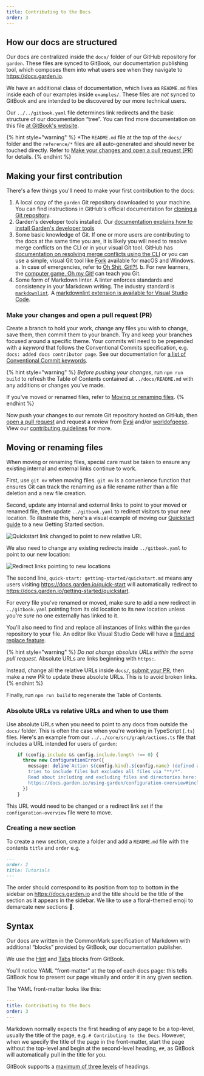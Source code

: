 ```yaml
---
title: Contributing to the Docs
order: 3
---
```


## How our docs are structured

Our docs are centralized inside the `docs/` folder of our GitHub repository for `garden`. These files are synced to GitBook, our documentation publishing tool, which composes them into what users see when they navigate to <https://docs.garden.io>.

We have an additional class of documentation, which lives as `README.md` files inside each of our examples inside `examples/`. These files are *not* synced to GitBook and are intended to be discovered by our more technical users.

Our `../../gitbook.yaml` file determines link redirects and the basic structure of our documentation “tree”. You can find more documentation on this file [at GitBook's website](https://docs.gitbook.com/product-tour/git-sync/content-configuration#.gitbook.yaml-1).

{% hint style="warning" %}
*The `README.md` file at the top of the `docs/` folder and the `reference/*` files are all auto-generated and should never be touched directly. Refer to [Make your changes and open a pull request (PR)](#make-your-changes-and-open-a-pull-request-pr) for details.
{% endhint %}

## Making your first contribution

There's a few things you'll need to make your first contribution to the docs:

1. A local copy of the `garden` Git repository downloaded to your machine. You can find instructions in GitHub's official documentation for [cloning a Git repository](https://docs.github.com/en/repositories/creating-and-managing-repositories/cloning-a-repository).
2. Garden's developer tools installed. Our [documentation explains how to install Garden's developer tools](./garden-dev-env-setup.md#step-3-install-dependencies)
3. Some basic knowledge of Git. If one or more users are contributing to the docs at the same time you are, it is likely you will need to resolve merge conflicts on the CLI or in your visual Git tool. GitHub has [documentation on resolving merge conflicts using the CLI](https://docs.github.com/en/pull-requests/collaborating-with-pull-requests/addressing-merge-conflicts/resolving-a-merge-conflict-using-the-command-line) or you can use a simple, visual Git tool like [Fork](https://fork.dev/) available for macOS and Windows.
  a. In case of emergencies, refer to [Oh Shit, Git!?!](https://ohshitgit.com/).
  b. For new learners, the [computer game, Oh my Git!](https://ohmygit.org/) can teach you Git.
4. Some form of Markdown linter. A linter enforces standards and consistency in your Markdown writing. The industry standard is [`markdownlint`](https://github.com/DavidAnson/markdownlint). A [markdownlint extension is available for Visual Studio Code](https://marketplace.visualstudio.com/items?itemName=DavidAnson.vscode-markdownlint).

### Make your changes and open a pull request (PR)

Create a branch to hold your work, change any files you wish to change, save them, then commit them to your branch. Try and keep your branches focused around a specific theme. Your commits will need to be prepended with a *keyword* that follows the Conventional Commits specification, e.g. `docs: added docs contributor page`. See our documentation for [a list of Conventional Commit keywords](./README.md#commit-messages).

{% hint style="warning" %}
*Before pushing your changes*, run `npm run build` to refresh the Table of Contents contained at `../docs/README.md` with any additions or changes you've made.

If you've moved or renamed files, refer to [Moving or renaming files](#moving-or-renaming-files).
{% endhint %}

Now push your changes to our remote Git repository hosted on GitHub, then [open a pull request](https://docs.github.com/en/pull-requests/collaborating-with-pull-requests/proposing-changes-to-your-work-with-pull-requests/creating-a-pull-request) and request a review from [Eysi](https://github.com/eysi09) and/or [worldofgeese](https://github.com/worldofgeese). View our [contributing guidelines](./README.md#contributing-guidelines) for more.

## Moving or renaming files

When moving or renaming files, special care must be taken to ensure any existing internal and external links continue to work.

First, use `git mv` when moving files. `git mv` is a convenience function that ensures Git can track the renaming as a file rename rather than a file deletion and a new file creation.

Second, update any internal and external links to point to your moved or renamed file, then update `../gitbook.yaml` to redirect visitors to your new location. To illustrate this, here's a visual example of moving our [Quickstart guide](../getting-started/quickstart.md) to a new Getting Started section.

![Quickstart link changed to point to new relative URL](https://user-images.githubusercontent.com/59834693/269278499-9e6f9724-fef4-45bf-9f41-fbb462c3b5bf.png)

We also need to change any existing redirects inside `../gitbook.yaml` to point to our new location:

![Redirect links pointing to new locations](https://github.com/garden-io/garden/assets/59834693/90c22104-4b5e-4b79-9854-4ad299c1bafb)

The second line, `quick-start: getting-started/quickstart.md` means any users visiting <https://docs.garden.io/quick-start> will automatically redirect to <https://docs.garden.io/getting-started/quickstart>.

For every file you've renamed or moved, make sure to add a new redirect in `../gitbook.yaml` pointing from its old location to its new location unless you're *sure* no one externally has linked to it.

You'll also need to find and replace all instances of links within the `garden` repository to your file. An editor like Visual Studio Code will have a [find and replace feature](https://code.visualstudio.com/docs/editor/codebasics#_find-and-replace).

{% hint style="warning" %}
*Do not change absolute URLs within the same pull request*. Absolute URLs are links beginning with `https:`.

Instead, change all the relative URLs inside `docs/`, [submit your PR](./README.md#contributing-guidelines), then make a new PR to update these absolute URLs. This is to avoid broken links.
{% endhint %}

Finally, run `npm run build` to regenerate the Table of Contents.

### Absolute URLs vs relative URLs and when to use them

Use absolute URLs when you need to point to any docs from outside the `docs/` folder. This is often the case when you're working in TypeScript (`.ts`) files. Here's an example from our `../../core/src/graph/actions.ts` file that includes a URL intended for users of `garden`:

```typescript
    if (config.include && config.include.length !== 0) {
      throw new ConfigurationError({
        message: deline`Action ${config.kind}.${config.name} (defined at ${configPath})
        tries to include files but excludes all files via "**/*".
        Read about including and excluding files and directories here:
        https://docs.garden.io/using-garden/configuration-overview#including-excluding-files-and-directories`,
      })
    }
```

This URL would need to be changed or a redirect link set if the `configuration-overview` file were to move.

### Creating a new section

To create a new section, create a folder and add a `README.md` file with the contents `title` and `order` e.g.

```markdown
---
order: 2
title: Tutorials
---
```

The order should correspond to its position from top to bottom in the sidebar on <https://docs.garden.io> and the title should be the title of the section as it appears in the sidebar. We like to use a floral-themed emoji to demarcate new sections :rose:.

## Syntax

Our docs are written in the CommonMark specification of Markdown with additional “blocks” provided by GitBook, our documentation publisher.

We use the [Hint](https://docs.gitbook.com/content-creation/blocks/hint) and [Tabs](https://docs.gitbook.com/content-creation/blocks/tabs) blocks from GitBook.

You'll notice YAML “front-matter” at the top of each docs page: this tells GitBook how to present our page visually and order it in any given section.

The YAML front-matter looks like this:

```yaml
---
title: Contributing to the Docs
order: 3
---
```

Markdown normally expects the first heading of any page to be a top-level, usually the title of the page, e.g. `# Contributing to the Docs`. However, when we specify the title of the page in the front-matter, start the page without the top-level and begin at the second-level heading, `##`, as GitBook will automatically pull in the title for you.

GitBook supports a [maximum of three levels](https://docs.gitbook.com/content-creation/blocks/heading) of headings.
